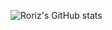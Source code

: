 ![Roriz's GitHub stats](https://github-readme-stats.vercel.app/api?username=roriz&count_private=true)
